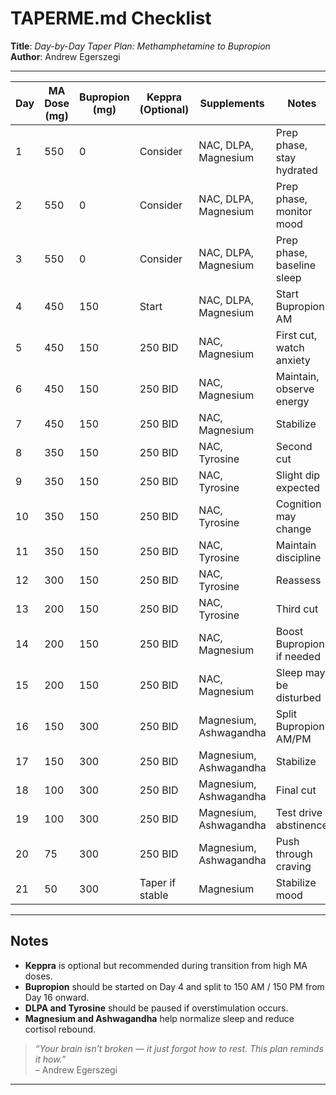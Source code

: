 # TAPERME.md Checklist

**Title**: *Day-by-Day Taper Plan: Methamphetamine to Bupropion*  
**Author**: Andrew Egerszegi

---

| Day | MA Dose (mg) | Bupropion (mg) | Keppra (Optional) | Supplements              | Notes                            |
|-----|--------------|----------------|-------------------|---------------------------|----------------------------------|
| 1   | 550          | 0              | Consider          | NAC, DLPA, Magnesium      | Prep phase, stay hydrated        |
| 2   | 550          | 0              | Consider          | NAC, DLPA, Magnesium      | Prep phase, monitor mood         |
| 3   | 550          | 0              | Consider          | NAC, DLPA, Magnesium      | Prep phase, baseline sleep       |
| 4   | 450          | 150            | Start             | NAC, DLPA, Magnesium      | Start Bupropion AM               |
| 5   | 450          | 150            | 250 BID           | NAC, Magnesium            | First cut, watch anxiety         |
| 6   | 450          | 150            | 250 BID           | NAC, Magnesium            | Maintain, observe energy         |
| 7   | 450          | 150            | 250 BID           | NAC, Magnesium            | Stabilize                        |
| 8   | 350          | 150            | 250 BID           | NAC, Tyrosine             | Second cut                       |
| 9   | 350          | 150            | 250 BID           | NAC, Tyrosine             | Slight dip expected              |
| 10  | 350          | 150            | 250 BID           | NAC, Tyrosine             | Cognition may change             |
| 11  | 350          | 150            | 250 BID           | NAC, Tyrosine             | Maintain discipline              |
| 12  | 300          | 150            | 250 BID           | NAC, Tyrosine             | Reassess                         |
| 13  | 200          | 150            | 250 BID           | NAC, Tyrosine             | Third cut                        |
| 14  | 200          | 150            | 250 BID           | NAC, Magnesium            | Boost Bupropion if needed        |
| 15  | 200          | 150            | 250 BID           | NAC, Magnesium            | Sleep may be disturbed           |
| 16  | 150          | 300            | 250 BID           | Magnesium, Ashwagandha    | Split Bupropion AM/PM            |
| 17  | 150          | 300            | 250 BID           | Magnesium, Ashwagandha    | Stabilize                        |
| 18  | 100          | 300            | 250 BID           | Magnesium, Ashwagandha    | Final cut                        |
| 19  | 100          | 300            | 250 BID           | Magnesium, Ashwagandha    | Test drive abstinence            |
| 20  | 75           | 300            | 250 BID           | Magnesium, Ashwagandha    | Push through craving             |
| 21  | 50           | 300            | Taper if stable    | Magnesium                 | Stabilize mood                   |

---

## Notes

- **Keppra** is optional but recommended during transition from high MA doses.
- **Bupropion** should be started on Day 4 and split to 150 AM / 150 PM from Day 16 onward.
- **DLPA and Tyrosine** should be paused if overstimulation occurs.
- **Magnesium and Ashwagandha** help normalize sleep and reduce cortisol rebound.

> *“Your brain isn’t broken — it just forgot how to rest. This plan reminds it how.”*  
> – Andrew Egerszegi

---
